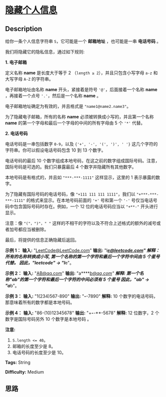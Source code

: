 # [隐藏个人信息][title]

## Description

给你一条个人信息字符串 `S`，它可能是一个 **邮箱地址** ，也可能是一串 **电话号码** 。

我们将隐藏它的隐私信息，通过如下规则:



**1\. 电子邮箱**

定义名称 **name** 是长度大于等于 2 （`length ≥ 2`），并且只包含小写字母 `a-z` 和大写字母 `A-Z` 的字符串。

电子邮箱地址由名称 **name** 开头，紧接着是符号 `'@'`，后面接着一个名称 **name** ，再接着一个点号 `'.'`，然后是一个名称
**name** 。

电子邮箱地址确定为有效的，并且格式是 `"name1@name2.name3"`。

为了隐藏电子邮箱，所有的名称 **name** 必须被转换成小写的，并且第一个名称  **name** 的第一个字母和最后一个字母的中间的所有字母由 5 个
`'*'` 代替。



**2\. 电话号码**

电话号码是一串包括数字 `0-9`，以及 `{'+', '-', '(', ')', ' '}` 这几个字符的字符串。你可以假设电话号码包含 10 到 13
个数字。

电话号码的最后 10 个数字组成本地号码，在这之前的数字组成国际号码。注意，国际号码是可选的。我们只暴露最后 4 个数字并隐藏所有其他数字。

本地号码是有格式的，并且如 `"***-***-1111"` 这样显示，这里的 1 表示暴露的数字。

为了隐藏有国际号码的电话号码，像 `"+111 111 111 1111"`，我们以 `"+***-***-***-1111"`
的格式来显示。在本地号码前面的 `'+'` 号和第一个 `'-'` 号仅当电话号码中包含国际号码时存在。例如，一个 12 位的电话号码应当以
`"+**-"` 开头进行显示。

注意：像 `"("，")"，" "` 这样的不相干的字符以及不符合上述格式的额外的减号或者加号都应当被删除。



最后，将提供的信息正确隐藏后返回。



**示例 1：**
            **输入:** "LeetCode@LeetCode.com"    **输出:** "l*****e@leetcode.com"    **解释：** 所有的名称转换成小写, 第一个名称的第一个字符和最后一个字符中间由 5 个星号代替。    因此，"leetcode" -> "l*****e"。    

**示例 2：**
            **输入:** "AB@qq.com"    **输出:** "a*****b@qq.com"    **解释:      **第一个名称"ab"的第一个字符和最后一个字符的中间必须有 5 个星号    因此，"ab" -> "a*****b"。    

**示例 3：**
            **输入:** "1(234)567-890"    **输出:** "***-***-7890"    **解释:**      10 个数字的电话号码，那意味着所有的数字都是本地号码。    

**示例 4：**
            **输入:** "86-(10)12345678"    **输出:** "+**-***-***-5678"    **解释:**      12 位数字，2 个数字是国际号码另外 10 个数字是本地号码 。    



**注意:**

  1. `S.length <= 40`。
  2. 邮箱的长度至少是 8。
  3. 电话号码的长度至少是 10。


**Tags:** String

**Difficulty:** Medium

## 思路

[title]: https://leetcode-cn.com/problems/masking-personal-information
